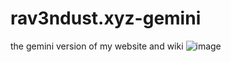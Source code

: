# rav3ndust.xyz-gemini
the gemini version of my website and wiki
![image](https://github.com/user-attachments/assets/d5519e3d-963f-4221-93c1-bf92d403b39b)
